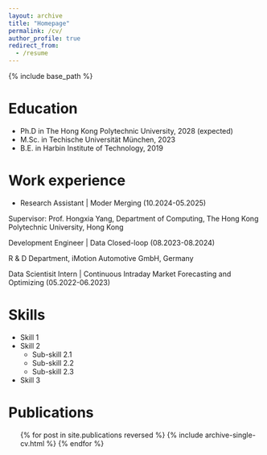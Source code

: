 ```yaml
---
layout: archive
title: "Homepage"
permalink: /cv/
author_profile: true
redirect_from:
  - /resume
---
```


{% include base_path %}

Education
======
* Ph.D in The Hong Kong Polytechnic University, 2028 (expected)
* M.Sc. in Techische Universität München, 2023
* B.E. in Harbin Institute of Technology, 2019

Work experience
======
* Research Assistant | Moder Merging (10.2024-05.2025)

Supervisor: Prof. Hongxia Yang, Department of Computing, The Hong Kong Polytechnic University, Hong Kong
<!-- * Led the team to develop a resource-efficient framework for merging domain-specific LLMs to enhance reasoning abilities. The framework supports merging models of both similar and different architectures using layer-wise weight 
strategies and probabilistic knowledge from fine-tuning data. This work demonstrated that merging expert models 
improves reasoning capabilities, offering an efficient, decentralized alternative to traditional centralized LLMs. -->

Development Engineer | Data Closed-loop (08.2023-08.2024)

R & D Department, iMotion Automotive GmbH, Germany 
<!-- * Developed automated pre-processing pipelines for data processing, including image separation, pre-recognition, and 
storage. Built a YOLO-based anonymization model to remove personal information, such as license plates and faces, 
ensuring GDPR compliance. Optimized algorithm performance through multi-processing and asynchronous GPU and 
CPU resource management, and successfully deployed the model on the cloud.  -->

Data Scientisit Intern | Continuous Intraday Market Forecasting and Optimizing (05.2022-06.2023)
<!-- * Developed predictive models to forecast average electricity prices one hour before delivery in the continuous intraday market. Compared various approaches such as time-varying regression, LSTM, MLP, and proposed a Hierarchical 
Linear Model to address missing data. Integrated forecasts into rolling intrinsic algorithms, enabling the optimizer to 
leverage future price insights for smarter decision-making.  -->
  
Skills
======
* Skill 1
* Skill 2
  * Sub-skill 2.1
  * Sub-skill 2.2
  * Sub-skill 2.3
* Skill 3

Publications
======
  <ul>{% for post in site.publications reversed %}
    {% include archive-single-cv.html %}
  {% endfor %}</ul>
  
<!-- Talks
======
  <ul>{% for post in site.talks reversed %}
    {% include archive-single-talk-cv.html  %}
  {% endfor %}</ul>
  
Teaching
======
  <ul>{% for post in site.teaching reversed %}
    {% include archive-single-cv.html %}
  {% endfor %}</ul>
  
Service and leadership
======
* Currently signed in to 43 different slack teams -->
